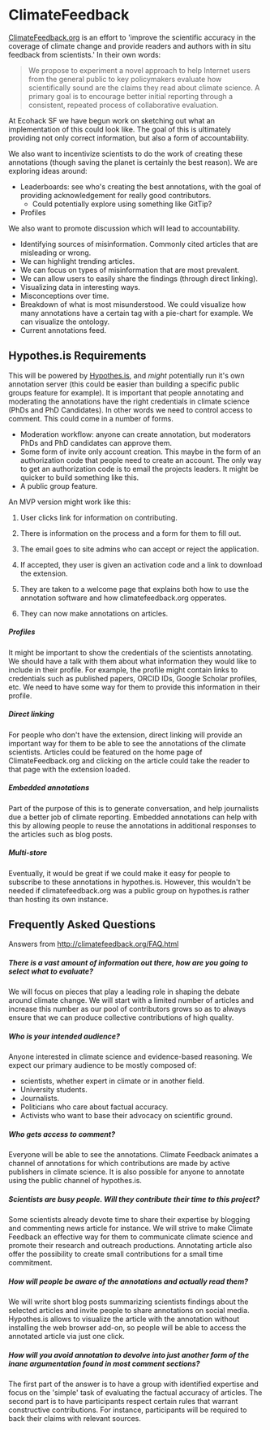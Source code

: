 ClimateFeedback
===============

[ClimateFeedback.org](http://climatefeedback.org/) is an effort to 'improve the scientific accuracy in the coverage of climate change and provide readers and authors with in situ feedback from scientists.' In their own words:

> We propose to experiment a novel approach to help Internet users from the general public to key policymakers evaluate how scientifically sound are the claims they read about climate science. A primary goal is to encourage better initial reporting through a consistent, repeated process of collaborative evaluation.

At Ecohack SF we have begun work on sketching out what an implementation of this could look like. The goal of this is ultimately providing not only correct information, but also a form of accountability.

We also want to incentivize scientists to do the work of creating these annotations (though saving the planet is certainly the best reason). We are exploring ideas around:
* Leaderboards: see who's creating the best annotations, with the goal of providing acknowledgement for really good contributors. 
  * Could potentially explore using something like GitTip?
* Profiles

We also want to promote discussion which will lead to accountability. 
* Identifying sources of misinformation. Commonly cited articles that are misleading or wrong.
* We can highlight trending articles.
* We can focus on types of misinformation that are most prevalent.
* We can allow users to easily share the findings (through direct linking).
* Visualizing data in interesting ways.
 * Misconceptions over time.
 * Breakdown of what is most misunderstood. We could visualize how many annotations have a certain tag with a pie-chart for example. We can visualize the ontology.
* Current annotations feed. 

## Hypothes.is Requirements
This will be powered by [Hypothes.is](https://hypothes.is), and *might* potentially run it's own annotation server (this could be easier than building a specific public groups feature for example). It is important that people annotating and moderating the annotations have the right credentials in climate science (PhDs and PhD Candidates). In other words we need to control access to comment. This could come in a number of forms.
* Moderation workflow: anyone can create annotation, but moderators PhDs and PhD candidates can approve them.
* Some form of invite only account creation. This maybe in the form of an authorization code that people need to create an account. The only way to get an authorization code is to email the projects leaders. It might be quicker to build something like this. 
* A public group feature.

An MVP version might work like this:

1. User clicks link for information on contributing.

2. There is information on the process and a form for them to fill out.

3. The email goes to site admins who can accept or reject the application.

4. If accepted, they user is given an activation code and a link to download the extension.

5. They are taken to a welcome page that explains both how to use the annotation software and how climatefeedback.org opperates.

6. They can now make annotations on articles. 

##### Profiles
It might be important to show the credentials of the scientists annotating. We should have a talk with them about what information they would like to include in their profile. For example, the profile might contain links to credentials such as published papers, ORCID IDs, Google Scholar profiles, etc. We need to have some way for them to provide this information in their profile.

##### Direct linking
For people who don't have the extension, direct linking will provide an important way for them to be able to see the annotations of the climate scientists. Articles could be featured on the home page of ClimateFeedback.org and clicking on the article could take the reader to that page with the extension loaded.

##### Embedded annotations
Part of the purpose of this is to generate conversation, and help journalists due a better job of climate reporting. Embedded annotations can help with this by allowing people to reuse the annotations in additional responses to the articles such as blog posts.

##### Multi-store
Eventually, it would be great if we could make it easy for people to subscribe to these annotations in hypothes.is. However, this wouldn't be needed if climatefeedback.org was a public group on hypothes.is rather than hosting its own instance.

## Frequently Asked Questions
Answers from http://climatefeedback.org/FAQ.html

##### There is a vast amount of information out there, how are you going to select what to evaluate?
We will focus on pieces that play a leading role in shaping the debate around climate change. We will start with a limited number of articles and increase this number as our pool of contributors grows so as to always ensure that we can produce collective contributions of high quality.

##### Who is your intended audience?
Anyone interested in climate science and evidence-based reasoning. We expect our primary audience to be mostly composed of:
* scientists, whether expert in climate or in another field.
* University students.
* Journalists.
* Politicians who care about factual accuracy.
* Activists who want to base their advocacy on scientific ground.

##### Who gets access to comment?

Everyone will be able to see the annotations. Climate Feedback animates a channel of annotations for which contributions are made by active publishers in climate science. It is also possible for anyone to annotate using the public channel of hypothes.is.

##### Scientists are busy people. Will they contribute their time to this project?

Some scientists already devote time to share their expertise by blogging and commenting news article for instance. We will strive to make Climate Feedback an effective way for them to communicate climate science and promote their research and outreach productions. Annotating article also offer the possibility to create small contributions for a small time commitment.

##### How will people be aware of the annotations and actually read them?

We will write short blog posts summarizing scientists findings about the selected articles and invite people to share annotations on social media. Hypothes.is allows to visualize the article with the annotation without installing the web browser add-on, so people will be able to access the annotated article via just one click.

##### How will you avoid annotation to devolve into just another form of the inane argumentation found in most comment sections?

The first part of the answer is to have a group with identified expertise and focus on the 'simple' task of evaluating the factual accuracy of articles. The second part is to have participants respect certain rules that warrant constructive contributions. For instance, participants will be required to back their claims with relevant sources. 

